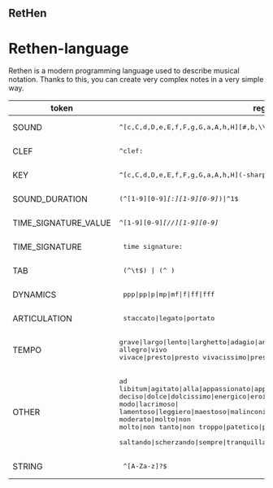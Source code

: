 ## RetHen

# Rethen-language
Rethen is a modern programming language used to describe musical notation.
Thanks to this, you can create very complex notes in a very simple way.










|token                                           |regex                          |
|-------------------------------                 |-----------------------------  |
|SOUND                                           |<pre>\^[c,C,d,D,e,E,f,F,g,G,a,A,h,H][#,b,\\\\]?[1-3]? </pre>|
|CLEF                                            |<pre>\^clef:     </pre>                    |
|KEY                                             |<pre>\^\[c,C,d,D,e,E,f,F,g,G,a,A,h,H](-sharp\|-flat)(-minor\|-major)</pre>  |
|SOUND_DURATION                                  |<pre>(\^[1-9][0-9]*[:][1-9][0-9]*)\|^1$ </pre>|
|TIME_SIGNATURE_VALUE                            |<pre>\^[1-9][0-9]*[//][1-9][0-9]*    </pre>  |
|TIME_SIGNATURE                                  |<pre> time signature:               </pre>   |
|TAB                                             |<pre> (^\t$) \| (^    )</pre>         |
|DYNAMICS                                        |<pre> ppp\|pp\|p\|mp\|mf\|f\|ff\|fff  </pre> |
|ARTICULATION                                    |<pre> staccato\|legato\|portato    </pre> |
|TEMPO                                           |<pre>grave\|largo\|lento\|larghetto\|adagio\|andante\|moderato\|andantino\|allegretto\|<br>allegro\|vivo vivace\|presto\|presto vivacissimo\|prestissimo </pre>    |
|OTHER |<pre>ad libitum\|agitato\|alla\|appassionato\|appena\|assai\|calando\|cantabile\|con\|<br>deciso\|dolce\|dolcissimo\|energico\|eroico\|furioso\|in modo\|lacrimoso\|<br>lamentoso\|leggiero\|maestoso\|malinconico\|marcato\|marciale\|meno\|misterioso\|<br>moderato\|molto\|non molto\|non tanto\|non troppo\|patetico\|più\|quasi\|rigoroso\| <br>saltando\|scherzando\|sempre\|tranquillamente\|trionfante\|vigoroso\|zeloso</pre>
|STRING | <pre> ^[A-Za-z]?$ </pre>|
